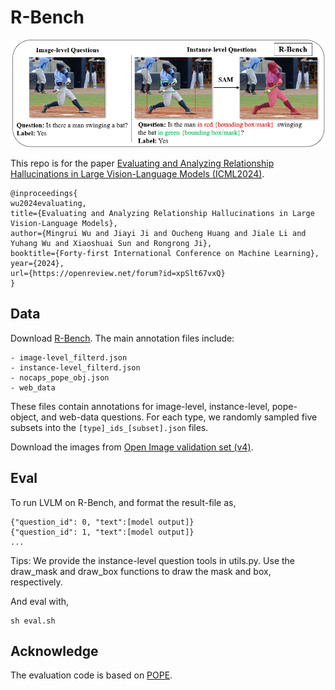 # R-Bench
![teaser](assets/r-bench.png)

This repo is for the paper [Evaluating and Analyzing Relationship Hallucinations in Large Vision-Language Models (ICML2024)](https://www.bing.com/ck/a?!&&p=2f0bd6012a4f4b51JmltdHM9MTcxOTM2MDAwMCZpZ3VpZD0zMjgwNWY0Mi03YmRkLTZkYzEtMTdmNi00YzE3N2FiYjZjODUmaW5zaWQ9NTE4OQ&ptn=3&ver=2&hsh=3&fclid=32805f42-7bdd-6dc1-17f6-4c177abb6c85&psq=Evaluating+and+analyzing+relationship&u=a1aHR0cHM6Ly9hcnhpdi5vcmcvaHRtbC8yNDA2LjE2NDQ5djE&ntb=1).

```
@inproceedings{
wu2024evaluating,
title={Evaluating and Analyzing Relationship Hallucinations in Large Vision-Language Models},
author={Mingrui Wu and Jiayi Ji and Oucheng Huang and Jiale Li and Yuhang Wu and Xiaoshuai Sun and Rongrong Ji},
booktitle={Forty-first International Conference on Machine Learning},
year={2024},
url={https://openreview.net/forum?id=xpSlt67vxQ}
}
```


## Data
Download [R-Bench](https://drive.google.com/file/d/1MIFFhFWIMbk44yQGAxvd_0dM1dAnYEmu/view?usp=sharing).
The main annotation files include:
```
- image-level_filterd.json
- instance-level_filterd.json
- nocaps_pope_obj.json
- web_data
```
These files contain annotations for image-level, instance-level, pope-object, and web-data questions. For each type, we randomly sampled five subsets into the `[type]_ids_[subset].json` files.

Download the images from [Open Image validation set (v4)](https://storage.googleapis.com/openimages/web/download_v7.html).

## Eval
To run LVLM on R-Bench, and format the result-file as,
```
{"question_id": 0, "text":[model output]}
{"question_id": 1, "text":[model output]}
...
```
Tips: We provide the instance-level question tools in utils.py. Use the draw_mask and draw_box functions to draw the mask and box, respectively.

And eval with,
```
sh eval.sh
```

## Acknowledge
The evaluation code is based on [POPE](https://github.com/AoiDragon/POPE).
